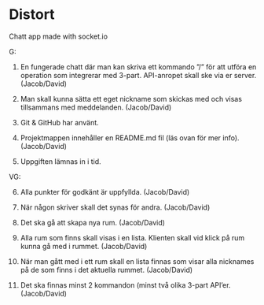 # Distort
Chatt app made with socket.io


G:

1.	En fungerade chatt där man kan skriva ett kommando ”/” för att utföra en operation som integrerar med 3-part. API-anropet skall ske via er server. (Jacob/David)

2.	Man skall kunna sätta ett eget nickname som skickas med och visas tillsammans med meddelanden. (Jacob/David)

3.	Git & GitHub har använt. 

4.	Projektmappen innehåller en README.md fil (läs ovan för mer info). (Jacob/David)

5.	Uppgiften lämnas in i tid. 

VG:

6.	Alla punkter för godkänt är uppfyllda. (Jacob/David)

7.	När någon skriver skall det synas för andra. (Jacob/David)

8.	Det ska gå att skapa nya rum. (Jacob/David)

9.	Alla rum som finns skall visas i en lista. Klienten skall vid klick på rum kunna gå med i rummet.
(Jacob/David)
10.	När man gått med i ett rum skall en lista finnas som visar alla nicknames på de som finns i det aktuella rummet. (Jacob/David)

11.	Det ska finnas minst 2 kommandon (minst två olika 3-part API’er. (Jacob/David)
